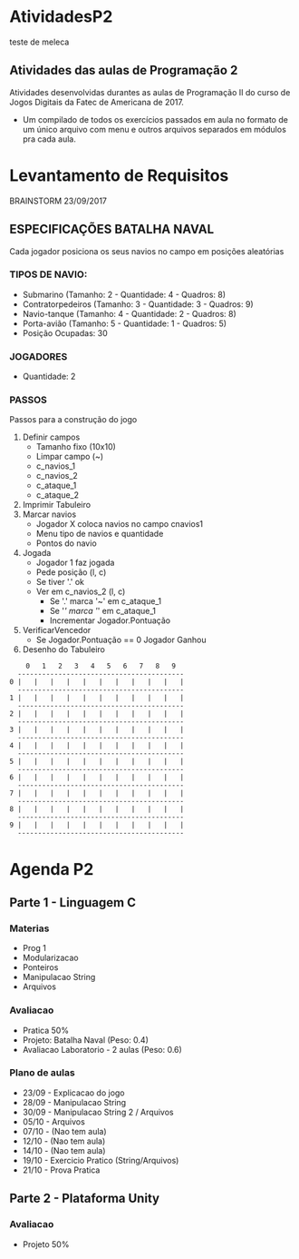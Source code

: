 # AtividadesP2
teste de meleca
## Atividades das aulas de Programação 2
Atividades desenvolvidas durantes as aulas de Programação II do curso de Jogos Digitais da Fatec de Americana de 2017.
- Um compilado de todos os exercícios passados em aula no formato de um único arquivo com menu e outros arquivos separados em módulos pra cada aula.

# Levantamento de Requisitos
BRAINSTORM 23/09/2017 
## ESPECIFICAÇÕES BATALHA NAVAL
Cada jogador posiciona os seus navios no campo em posições aleatórias
### TIPOS DE NAVIO:
-	Submarino (Tamanho: 2 - Quantidade: 4 - Quadros: 8)
-	Contratorpedeiros (Tamanho: 3 - Quantidade: 3 - Quadros: 9)
-	Navio-tanque (Tamanho: 4 - Quantidade: 2 - Quadros: 8)
-	Porta-avião (Tamanho: 5 - Quantidade: 1 - Quadros: 5)
-	Posição Ocupadas: 30
### JOGADORES
-	Quantidade: 2
### PASSOS
Passos para a construção do jogo
1.	Definir campos
	-	Tamanho fixo (10x10)
	-	Limpar campo (~)
	-	c_navios_1
	-	c_navios_2
	-	c_ataque_1
	-	c_ataque_2
2.	Imprimir Tabuleiro
3.	Marcar navios
	-	Jogador X coloca navios no campo cnavios1
	-	Menu tipo de navios e quantidade
	-	Pontos do navio
4.	Jogada
	-	Jogador 1 faz jogada
	-	Pede posição (l, c)
	-	Se tiver '.' ok
	-	Ver em c_navios_2 (l, c)
	 	- Se '.' marca '~' em c_ataque_1
	 	- Se '*' marca '*' em c_ataque_1
	 	- Incrementar Jogador.Pontuação
5.	VerificarVencedor
	-	Se Jogador.Pontuação == 0 Jogador Ganhou
6.	Desenho do Tabuleiro
```
    0   1   2   3   4   5   6   7   8   9
  -----------------------------------------
0 |   |   |   |   |   |   |   |   |   |   |
  -----------------------------------------
1 |   |   |   |   |   |   |   |   |   |   |
  -----------------------------------------
2 |   |   |   |   |   |   |   |   |   |   |
  -----------------------------------------
3 |   |   |   |   |   |   |   |   |   |   |
  -----------------------------------------
4 |   |   |   |   |   |   |   |   |   |   |
  -----------------------------------------
5 |   |   |   |   |   |   |   |   |   |   |
  -----------------------------------------
6 |   |   |   |   |   |   |   |   |   |   |
  -----------------------------------------
7 |   |   |   |   |   |   |   |   |   |   |
  -----------------------------------------
8 |   |   |   |   |   |   |   |   |   |   |
  -----------------------------------------
9 |   |   |   |   |   |   |   |   |   |   |
  -----------------------------------------
```
# Agenda P2
## Parte 1 - Linguagem C

### Materias
- Prog 1
- Modularizacao
- Ponteiros
- Manipulacao String
- Arquivos

### Avaliacao
- Pratica 50%
- Projeto: Batalha Naval (Peso: 0.4)
- Avaliacao Laboratorio - 2 aulas (Peso: 0.6)

### Plano de aulas
- 23/09 - Explicacao do jogo
- 28/09 - Manipulacao String
- 30/09 - Manipulacao String 2 / Arquivos
- 05/10 - Arquivos
- 07/10 - (Nao tem aula)
- 12/10 - (Nao tem aula)
- 14/10 - (Nao tem aula)
- 19/10 - Exercicio Pratico (String/Arquivos)
- 21/10 - Prova Pratica

## Parte 2 - Plataforma Unity
### Avaliacao
- Projeto 50%
